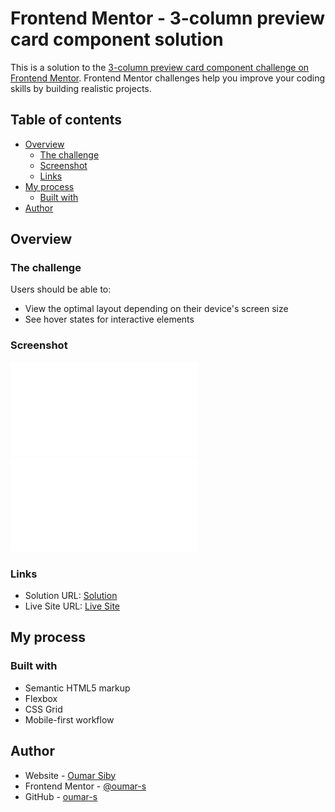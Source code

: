 # Frontend Mentor - 3-column preview card component solution

This is a solution to the [3-column preview card component challenge on Frontend Mentor](https://www.frontendmentor.io/challenges/3column-preview-card-component-pH92eAR2-). Frontend Mentor challenges help you improve your coding skills by building realistic projects. 

## Table of contents

- [Overview](#overview)
  - [The challenge](#the-challenge)
  - [Screenshot](#screenshot)
  - [Links](#links)
- [My process](#my-process)
  - [Built with](#built-with)
- [Author](#author)

## Overview

### The challenge

Users should be able to:

- View the optimal layout depending on their device's screen size
- See hover states for interactive elements

### Screenshot

![](images/solution-mobile.pdf)
![](images/solution-desktop.pdf)


### Links

- Solution URL: [Solution](https://your-solution-url.com)
- Live Site URL: [Live Site](https://oumar-s.github.io/3-column-preview-card-component-main/)

## My process

### Built with

- Semantic HTML5 markup
- Flexbox
- CSS Grid
- Mobile-first workflow

## Author

- Website - [Oumar Siby](https://oumar-s.github.io)
- Frontend Mentor - [@oumar-s](https://www.frontendmentor.io/profile/oumar-s)
- GitHub - [oumar-s](https://github.com/oumar-s)
